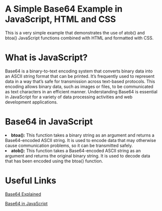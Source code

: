 # A Simple Base64 Example in JavaScript, HTML and CSS

This is a very simple example that demonstrates the use of atob() and btoa() JavaScript functions combined with HTML and formatted with CSS.

# What is JavaScript?

Base64 is a binary-to-text encoding system that converts binary data into an ASCII string format that can be printed. It’s frequently used to represent data in a way that’s safe for transmission across text-based protocols. This encoding allows binary data, such as images or files, to be communicated as text characters in an efficient manner. Understanding Base64 is essential in JavaScript for a variety of data processing activities and web development applications.

# Base64 in JavaScript

<li><b>btoa():</b> This function takes a binary string as an argument and returns a Base64-encoded ASCII string. It is used to encode data that may otherwise cause communication problems, so it can be transmitted safely.</li>

<li><b>atob():</b> This function takes a Base64-encoded ASCII string as an argument and returns the original binary string. It is used to decode data that has been encoded using the btoa() function.</li>

# Useful Links
[Base64 Explained](https://b64encode.com/blog/base64-explained/)

[Base64 in JavaScript](https://b64encode.com/blog/base64-in-javascript/)
